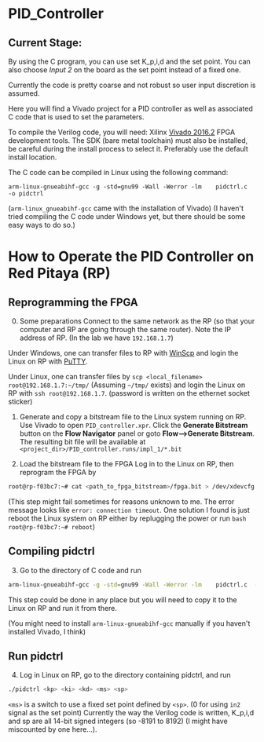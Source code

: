 # PID_Controller

## Current Stage:
By using the C program, you can use set K_p,i,d and the set point. You can also choose *Input 2* on the board as the set point instead of a fixed one.

Currently the code is pretty coarse and not robust so user input discretion is assumed.

Here you will find a Vivado project for a PID controller as well as associated C code that is used to set the parameters. 

To compile the Verilog code, you will need:
  Xilinx [Vivado 2016.2](http://www.xilinx.com/support/download.html) FPGA development tools. The SDK (bare metal toolchain) must also be installed, be careful during the install process to select it. Preferably use the default install location.

The C code can be compiled in Linux using the following command:
```
arm-linux-gnueabihf-gcc -g -std=gnu99 -Wall -Werror -lm    pidctrl.c  -o pidctrl
```
  (`arm-linux_gnueabihf-gcc` came with the installation of Vivado)
  (I haven't tried compiling the C code under Windows yet, but there should be some easy ways to do so.)

# How to Operate the PID Controller on Red Pitaya (RP)
## Reprogramming the FPGA
0. Some preparations
Connect to the same network as the RP (so that your computer and RP are going through the same router). Note the IP address of RP. (In the lab we have ``192.168.1.7``)

Under Windows, one can transfer files to RP with [WinScp](https://winscp.net/eng/download.php) and login the Linux on RP with [PuTTY](http://www.putty.org/).

Under Linux, one can transfer files by `scp <local_filename> root@192.168.1.7:~/tmp/` (Assuming `~/tmp/` exists)
and login the Linux on RP with `ssh root@192.168.1.7`. (password is written on the ethernet socket sticker)

1. Generate and copy a bitstream file to the Linux system running on RP.
Use Vivado to open `PID_controller.xpr`. Click the **Generate Bitstream** button on the **Flow Navigator** panel or goto **Flow-->Generate Bitstream**. The resulting bit file will be available at `<project_dir>/PID_controller.runs/impl_1/*.bit`

2. Load the bitstream file to the FPGA
Log in to the Linux on RP, then reprogram the FPGA by 
```bash
root@rp-f03bc7:~# cat <path_to_fpga_bitstream>/fpga.bit > /dev/xdevcfg
```

(This step might fail sometimes for reasons unknown to me. The error message looks like `error: connection timeout`. One solution I found is just reboot the Linux system on RP either by replugging the power or run ```bash
root@rp-f03bc7:~# reboot```)

## Compiling pidctrl
3. Go to the directory of C code and run
```bash
arm-linux-gnueabihf-gcc -g -std=gnu99 -Wall -Werror -lm    pidctrl.c  -o pidctrl
```
This step could be done in any place but you will need to copy it to the Linux on RP and run it from there.

(You might need to install `arm-linux-gnueabihf-gcc` manually if you haven't installed Vivado, I think)

## Run pidctrl
4. Log in Linux on RP, go to the directory containing pidctrl, and run
```bash
./pidctrl <kp> <ki> <kd> <ms> <sp>
```
`<ms>` is a switch to use a fixed set point defined by `<sp>`. (0 for using `in2` signal as the set point)
Currently the way the Verilog code is written, K_p,i,d and sp are all 14-bit signed integers (so -8191 to 8192) (I might have miscounted by one here...).

